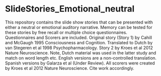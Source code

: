 # SlideStories_Emotional_neutral
This repository contains the slide show stories that can be presented with either a neutral or emotional auditory narrative. Memory can be tested for these stories by free recall or multiple choice questionnaires. Questionnaires and Scorers are included. Original story (Story 1) by Cahill and McGaugh 1995  Consciousness and Cognition. Translated to Dutch by van Stegeren et al 1998 Psychopharmacology. Story 2 by Kroes et al 2012 Nature Neuroscience. Note, Dutch material was used in the latter study and match on word length etc. English versions are a non-controlled translation. Spanish versions by Galarza et al (Under Review). All scorers were created by Kroes et al 2012 Nature Neuroscience. Cite work accordingly.
